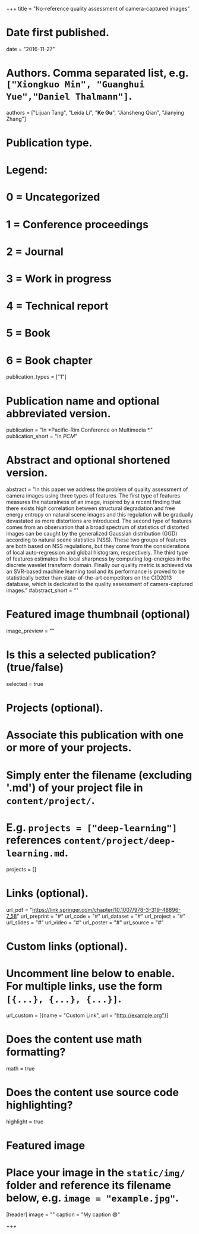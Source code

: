 +++
title = "No-reference quality assessment of camera-captured images"

# Date first published.
date = "2016-11-27"

# Authors. Comma separated list, e.g. `["Xiongkuo Min", "Guanghui Yue","Daniel Thalmann"]`.
authors = ["Lijuan Tang", "Leida Li", "**Ke Gu**", "Jiansheng Qian", "Jianying Zhang"]
# Publication type.
# Legend:
# 0 = Uncategorized
# 1 = Conference proceedings
# 2 = Journal
# 3 = Work in progress
# 4 = Technical report
# 5 = Book
# 6 = Book chapter
publication_types = ["1"]

# Publication name and optional abbreviated version.
publication = "In *Pacific-Rim Conference on Multimedia *."
publication_short = "In *PCM*"

# Abstract and optional shortened version.
abstract = "In this paper we address the problem of quality assessment of camera images using three types of features. The first type of features measures the naturalness of an image, inspired by a recent finding that there exists high correlation between structural degradation and free energy entropy on natural scene images and this regulation will be gradually devastated as more distortions are introduced. The second type of features comes from an observation that a broad spectrum of statistics of distorted images can be caught by the generalized Gaussian distribution (GGD) according to natural scene statistics (NSS). These two groups of features are both based on NSS regulations, but they come from the considerations of local auto-regression and global histogram, respectively. The third type of features estimates the local sharpness by computing log-energies in the discrete wavelet transform domain. Finally our quality metric is achieved via an SVR-based machine learning tool and its performance is proved to be statistically better than state-of-the-art competitors on the CID2013 database, which is dedicated to the quality assessment of camera-captured images."
#abstract_short = ""

# Featured image thumbnail (optional)
image_preview = ""

# Is this a selected publication? (true/false)
selected = true

# Projects (optional).
#   Associate this publication with one or more of your projects.
#   Simply enter the filename (excluding '.md') of your project file in `content/project/`.
#   E.g. `projects = ["deep-learning"]` references `content/project/deep-learning.md`.
projects = []

# Links (optional).
url_pdf = "https://link.springer.com/chapter/10.1007/978-3-319-48896-7_58"
url_preprint = "#"
url_code = "#"
url_dataset = "#"
url_project = "#"
url_slides = "#"
url_video = "#"
url_poster = "#"
url_source = "#"

# Custom links (optional).
#   Uncomment line below to enable. For multiple links, use the form `[{...}, {...}, {...}]`.
 url_custom = [{name = "Custom Link", url = "http://example.org"}]

# Does the content use math formatting?
math = true

# Does the content use source code highlighting?
highlight = true

# Featured image
# Place your image in the `static/img/` folder and reference its filename below, e.g. `image = "example.jpg"`.
[header]
image = ""
caption = "My caption 😄"

+++

